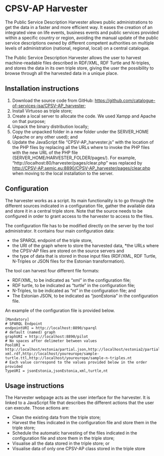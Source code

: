 # CPSV-AP Harvester

The Public Service Description Harvester allows public administrations to get the data in a faster and more efficient way. It eases the creation of an integrated view on life events, business events and public services provided within a specific country or region, avoiding the manual update of the public service descriptions owned by different competent authorities on multiple levels of administration (national, regional, local) on a central catalogue.

The Public Service Description Harvester allows the user to harvest machine-readable files described in RDF/XML, RDF Turtle and N-triples, and stores the data in its own triple store, giving the user the possibility to browse through all the harvested data in a unique place.

## Installation instructions <a name="installation"></a>

1.	Download the source code from GitHub: 
https://github.com/catalogue-of-services-isa/CPSV-AP_harvester;
2.	Install Virtuoso as triple store;
3.	Create a local server to allocate the code. We used Xampp and Apache on that purpose;
4.	Unpack the binary distribution locally;
5.	Copy the unpacked folder in a new folder under the SERVER_HOME (Apache or any other used); and
6.	Update the JavaScript file “CPSV-AP_harvester.js” with the location of the PHP files by replacing all the URLs where to invoke the PHP files with the new URL of the PHP file (SERVER_HOME/HARVESTER_FOLDER/pages/). For example, “http://localhost:80/harvester/pages/clear.php” was replaced by http://CPSV-AP.semic.eu:8890/CPSV-AP_harvester/pages/clear.php when moving to the local installation to the server.


## Configuration <a name="configuration"></a>

The harvester works as a script. Its main functionality is to go through the different sources indicated in a configuration file, gather the available data and store it in a central triple store. Note that the source needs to be configured in order to grant access to the harvester to access to the files.

The configuration file has to be modified directly on the server by the tool administrator. It contains four main configuration data:
* the SPARQL endpoint of the triple store, 
* the URI of the graph where to store the harvested data,
*the URLs where the CPSV-AP files are stored on the source servers and 
* the type of data that is stored in those input files (RDF/XML, RDF Turtle, N-Triples or JSON files for the Estonian transformation). 

The tool can harvest four different file formats:
*	RDF/XML, to be indicated as “xml” in the configuration file;
*	RDF turtle, to be indicated as “turtle” in the configuration file;
*	N-Triples, to be indicated as “nt” in the configuration file; and
*	The Estonian JSON, to be indicated as “jsonEstonia” in the configuration file.

An example of the configuration file is provided below.

    [Mandatory]
    # SPARQL Endpoint
    endpointURI = http://localhost:8890/sparql
    # default (named) graph
    graphURI = http://localhost:8890/pilot
    # No spaces after delimeter between values
    PoolURI = http://localhost/estonia/partial.json,http://localhost/estonia2/partial.json,http://localhost/youreurope/sample-    xml.rdf,http://localhost/youreurope/sample-turtle.ttl,http://localhost/youreurope/sample-n-triples.nt
    # Each value correspond to the values provided below in the order provided
    TypeURI = jsonEstonia,jsonEstonia,xml,turtle,nt

## Usage instructions <a name="usageInstructions"></a>

The Harvester webpage acts as the user interface for the harvester. It is linked to a JavaScript file that describes the different actions that the user can execute. Those actions are:
*	Clean the existing data from the triple store;
*	Harvest the files indicated in the configuration file and store them in the triple store;
*   Schedule the automatic harvesting of the files indicated in the configuration file and store them in the triple store;
*	Visualise all the data stored in the triple store; or 
*	Visualise data of only one CPSV-AP class stored in the triple store
